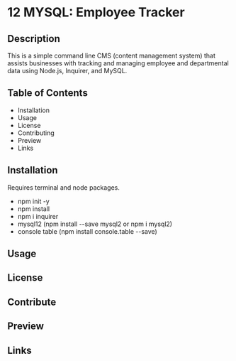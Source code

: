# 12 MYSQL: Employee Tracker

## Description
This is a simple command line CMS (content management system) that assists businesses with tracking and managing employee and departmental data using Node.js, Inquirer, and MySQL.

## Table of Contents

* Installation
* Usage
* License
* Contributing
* Preview
* Links

## Installation
Requires terminal and node packages.
* npm init -y
* npm install
* npm i inquirer
* mysql12 (npm install --save mysql2 or npm i mysql2)
* console table (npm install console.table --save)


## Usage

## License

## Contribute

## Preview

## Links


